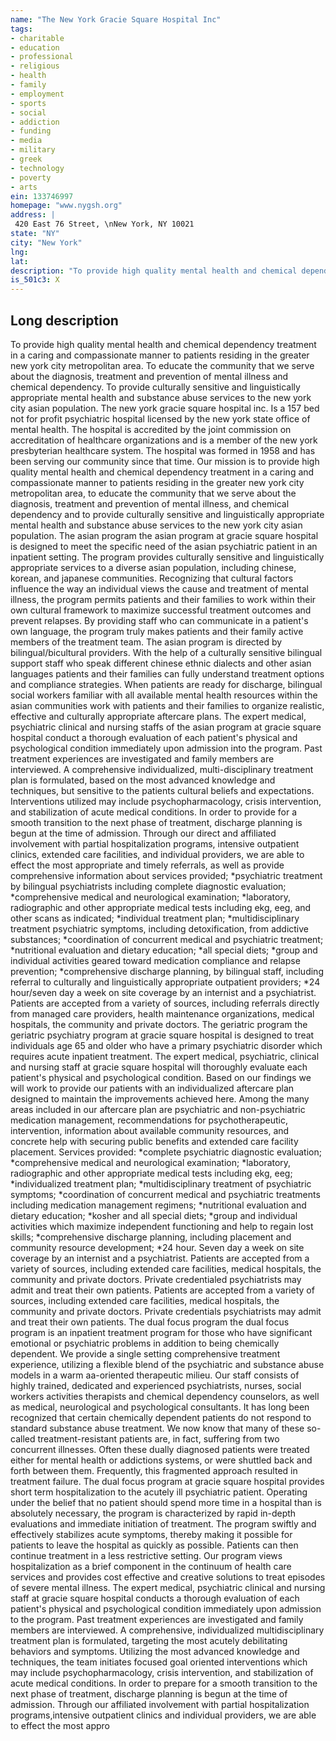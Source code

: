```yaml
---
name: "The New York Gracie Square Hospital Inc"
tags:
- charitable
- education
- professional
- religious
- health
- family
- employment
- sports
- social
- addiction
- funding
- media
- military
- greek
- technology
- poverty
- arts
ein: 133746997
homepage: "www.nygsh.org"
address: |
 420 East 76 Street, \nNew York, NY 10021
state: "NY"
city: "New York"
lng: 
lat: 
description: "To provide high quality mental health and chemical dependency chemical dependency treatment in a caring and compassionate manner to patients residing in the greater new york city metropolitan area. "
is_501c3: X
---
```


## Long description

To provide high quality mental health and chemical dependency treatment in a caring and compassionate manner to patients residing in the greater new york city metropolitan area. To educate the community that we serve about the diagnosis, treatment and prevention of mental illness and chemical dependency. To provide culturally sensitive and linguistically appropriate mental health and substance abuse services to the new york city asian population. The new york gracie square hospital inc. Is a 157 bed not for profit psychiatric hospital licensed by the new york state office of mental health. The hospital is accredited by the joint commission on accreditation of healthcare organizations and is a member of the new york presbyterian healthcare system. The hospital was formed in 1958 and has been serving our community since that time. Our mission is to provide high quality mental health and chemical dependency treatment in a caring and compassionate manner to patients residing in the greater new york city metropolitan area, to educate the community that we serve about the diagnosis, treatment and prevention of mental illness, and chemical dependency and to provide culturally sensitive and linguistically appropriate mental health and substance abuse services to the new york city asian population. The asian program the asian program at gracie square hospital is designed to meet the specific need of the asian psychiatric patient in an inpatient setting. The program provides culturally sensitive and linguistically appropriate services to a diverse asian population, including chinese, korean, and japanese communities. Recognizing that cultural factors influence the way an individual views the cause and treatment of mental illness, the program permits patients and their families to work within their own cultural framework to maximize successful treatment outcomes and prevent relapses. By providing staff who can communicate in a patient's own language, the program truly makes patients and their family active members of the treatment team. The asian program is directed by bilingual/bicultural providers. With the help of a culturally sensitive bilingual support staff who speak different chinese ethnic dialects and other asian languages patients and their families can fully understand treatment options and compliance strategies. When patients are ready for discharge, bilingual social workers familiar with all available mental health resources within the asian communities work with patients and their families to organize realistic, effective and culturally appropriate aftercare plans. The expert medical, psychiatric clinical and nursing staffs of the asian program at gracie square hospital conduct a thorough evaluation of each patient's physical and psychological condition immediately upon admission into the program. Past treatment experiences are investigated and family members are interviewed. A comprehensive individualized, multi-disciplinary treatment plan is formulated, based on the most advanced knowledge and techniques, but sensitive to the patients cultural beliefs and expectations. Interventions utilized may include psychopharmacology, crisis intervention, and stabilization of acute medical conditions. In order to provide for a smooth transition to the next phase of treatment, discharge planning is begun at the time of admission. Through our direct and affiliated involvement with partial hospitalization programs, intensive outpatient clinics, extended care facilities, and individual providers, we are able to effect the most appropriate and timely referrals, as well as provide comprehensive information about services provided; *psychiatric treatment by bilingual psychiatrists including complete diagnostic evaluation; *comprehensive medical and neurological examination; *laboratory, radiographic and other appropriate medical tests including ekg, eeg, and other scans as indicated; *individual treatment plan; *multidisciplinary treatment psychiatric symptoms, including detoxification, from addictive substances; *coordination of concurrent medical and psychiatric treatment; *nutritional evaluation and dietary education; *all special diets; *group and individual activities geared toward medication compliance and relapse prevention; *comprehensive discharge planning, by bilingual staff, including referral to culturally and linguistically appropriate outpatient providers; *24 hour/seven day a week on site coverage by an internist and a psychiatrist. Patients are accepted from a variety of sources, including referrals directly from managed care providers, health maintenance organizations, medical hospitals, the community and private doctors. The geriatric program the geriatric psychiatry program at gracie square hospital is designed to treat individuals age 65 and older who have a primary psychiatric disorder which requires acute inpatient treatment. The expert medical, psychiatric, clinical and nursing staff at gracie square hospital will thoroughly evaluate each patient's physical and psychological condition. Based on our findings we will work to provide our patients with an individualized aftercare plan designed to maintain the improvements achieved here. Among the many areas included in our aftercare plan are psychiatric and non-psychiatric medication management, recommendations for psychotherapeutic, intervention, information about available community resources, and concrete help with securing public benefits and extended care facility placement. Services provided: *complete psychiatric diagnostic evaluation; *comprehensive medical and neurological examination; *laboratory, radiographic and other appropriate medical tests including ekg, eeg; *individualized treatment plan; *multidisciplinary treatment of psychiatric symptoms; *coordination of concurrent medical and psychiatric treatments including medication management regimens; *nutritional evaluation and dietary education; *kosher and all special diets; *group and individual activities which maximize independent functioning and help to regain lost skills; *comprehensive discharge planning, including placement and community resource development; *24 hour. Seven day a week on site coverage by an internist and a psychiatrist. Patients are accepted from a variety of sources, including extended care facilities, medical hospitals, the community and private doctors. Private credentialed psychiatrists may admit and treat their own patients. Patients are accepted from a variety of sources, including extended care facilities, medical hospitals, the community and private doctors. Private credentials psychiatrists may admit and treat their own patients. The dual focus program the dual focus program is an inpatient treatment program for those who have significant emotional or psychiatric problems in addition to being chemically dependent. We provide a single setting comprehensive treatment experience, utilizing a flexible blend of the psychiatric and substance abuse models in a warm aa-oriented therapeutic milieu. Our staff consists of highly trained, dedicated and experienced psychiatrists, nurses, social workers activities therapists and chemical dependency counselors, as well as medical, neurological and psychological consultants. It has long been recognized that certain chemically dependent patients do not respond to standard substance abuse treatment. We now know that many of these so-called treatment-resistant patients are, in fact, suffering from two concurrent illnesses. Often these dually diagnosed patients were treated either for mental health or addictions systems, or were shuttled back and forth between them. Frequently, this fragmented approach resulted in treatment failure. The dual focus program at gracie square hospital provides short term hospitalization to the acutely ill psychiatric patient. Operating under the belief that no patient should spend more time in a hospital than is absolutely necessary, the program is characterized by rapid in-depth evaluations and immediate initiation of treatment. The program swiftly and effectively stabilizes acute symptoms, thereby making it possible for patients to leave the hospital as quickly as possible. Patients can then continue treatment in a less restrictive setting. Our program views hospitalization as a brief component in the continuum of health care services and provides cost effective and creative solutions to treat episodes of severe mental illness. The expert medical, psychiatric clinical and nursing staff at gracie square hospital conducts a thorough evaluation of each patient's physical and psychological condition immediately upon admission to the program. Past treatment experiences are investigated and family members are interviewed. A comprehensive, individualized multidisciplinary treatment plan is formulated, targeting the most acutely debilitating behaviors and symptoms. Utilizing the most advanced knowledge and techniques, the team initiates focused goal oriented interventions which may include psychopharmacology, crisis intervention, and stabilization of acute medical conditions. In order to prepare for a smooth transition to the next phase of treatment, discharge planning is begun at the time of admission. Through our affiliated involvement with partial hospitalization programs,intensive outpatient clinics and individual providers, we are able to effect the most appro
